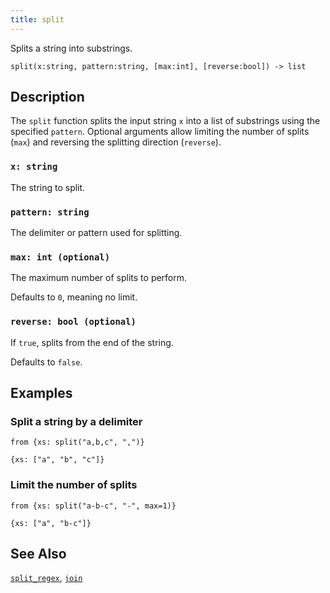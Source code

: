 ```yaml
---
title: split
---
```


Splits a string into substrings.

```tql
split(x:string, pattern:string, [max:int], [reverse:bool]) -> list
```

## Description

The `split` function splits the input string `x` into a list of substrings
using the specified `pattern`. Optional arguments allow limiting the number
of splits (`max`) and reversing the splitting direction (`reverse`).

### `x: string`

The string to split.

### `pattern: string`

The delimiter or pattern used for splitting.

### `max: int (optional)`

The maximum number of splits to perform.

Defaults to `0`, meaning no limit.

### `reverse: bool (optional)`

If `true`, splits from the end of the string.

Defaults to `false`.

## Examples

### Split a string by a delimiter

```tql
from {xs: split("a,b,c", ",")}
```

```tql
{xs: ["a", "b", "c"]}
```

### Limit the number of splits

```tql
from {xs: split("a-b-c", "-", max=1)}
```

```tql
{xs: ["a", "b-c"]}
```

## See Also

[`split_regex`](split_regex), [`join`](join)
